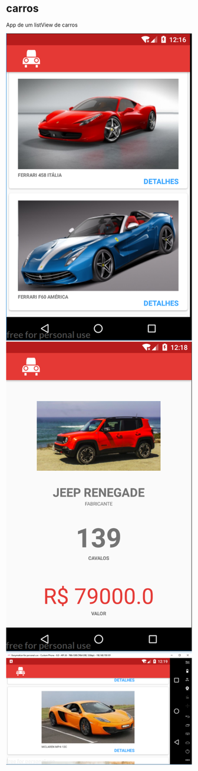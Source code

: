 # carros
App de um listView de carros

<img src="https://github.com/jdleite/carros/blob/master/app/src/main/res/github_images/img1.PNG">
<img src="https://github.com/jdleite/carros/blob/master/app/src/main/res/github_images/img2.PNG">
<img src="https://github.com/jdleite/carros/blob/master/app/src/main/res/github_images/img3.PNG">

